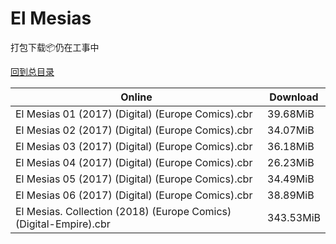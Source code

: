 # El Mesias

打包下载📦仍在工事中

[回到总目录](/Catalogs.md)







Online | Download
--- | ---
El Mesias 01 (2017) (Digital) (Europe Comics).cbr | 39.68MiB
El Mesias 02 (2017) (Digital) (Europe Comics).cbr | 34.07MiB
El Mesias 03 (2017) (Digital) (Europe Comics).cbr | 36.18MiB
El Mesias 04 (2017) (Digital) (Europe Comics).cbr | 26.23MiB
El Mesias 05 (2017) (Digital) (Europe Comics).cbr | 34.49MiB
El Mesias 06 (2017) (Digital) (Europe Comics).cbr | 38.89MiB
El Mesias. Collection (2018) (Europe Comics) (Digital-Empire).cbr | 343.53MiB
